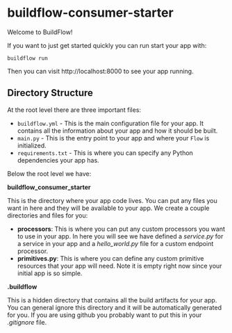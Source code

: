 # buildflow-consumer-starter

Welcome to BuildFlow!

If you want to just get started quickly you can run start your app with:

```
buildflow run
```

Then you can visit http://localhost:8000 to see your app running.

## Directory Structure

At the root level there are three important files:

- `buildflow.yml` - This is the main configuration file for your app. It contains all the information about your app and how it should be built.
- `main.py` - This is the entry point to your app and where your `Flow` is initialized.
- `requirements.txt` - This is where you can specify any Python dependencies your app has.

Below the root level we have:

**buildflow_consumer_starter**

This is the directory where your app code lives. You can put any files you want in here and they will be available to your app. We create a couple directories and files for you:

- **processors**: This is where you can put any custom processors you want to use in your app. In here you will see we have defined a *service.py* for a service in your app and a *hello_world.py* file for a custom endpoint processor.
- **primitives.py**: This is where you can define any custom primitive resources that your app will need. Note it is empty right now since your initial app is so simple.

**.buildflow**

This is a hidden directory that contains all the build artifacts for your app. You can general ignore this directory and it will be automatically generated for you. If you are using github you probably want to put this in your *.gitignore* file.
